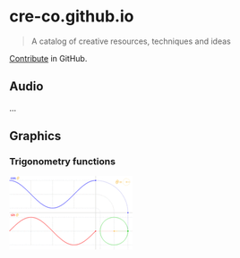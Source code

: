 # cre-co.github.io

> A catalog of creative resources, techniques and ideas

[Contribute](https://github.com/cre-co/cre-co.github.io) in GitHub.

## Audio

...

## Graphics

### Trigonometry functions

[![Circle trigonometry](data/circle_cos_sin.gif)](https://en.wikipedia.org/wiki/Trigonometric_functions")
